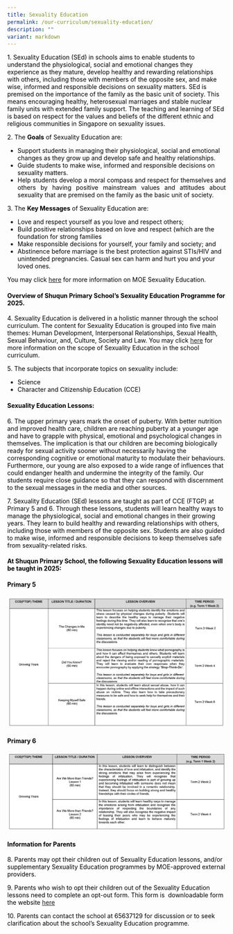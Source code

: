 ```yaml
---
title: Sexuality Education
permalink: /our-curriculum/sexuality-education/
description: ""
variant: markdown
---
```

<p><span style="color: #000000;">1. Sexuality Education (SEd) in schools aims to enable students to understand the physiological, social and emotional changes they experience as they mature, develop healthy and rewarding relationships with others, including those with members of the opposite sex, and make wise, informed and responsible decisions on sexuality matters. SEd is premised on the importance of the family as the basic unit of society. This means encouraging healthy, heterosexual marriages and stable nuclear family units with extended family support. The teaching and learning of SEd is based on respect for the values and beliefs of the different ethnic and religious communities in Singapore on sexuality issues.</span></p>
<p><span style="color: #000000;">2. The <strong>Goals</strong> of Sexuality Education are:</span></p>
<ul>
<li><span style="color: #000000;">Support students in managing their physiological, social and emotional changes as they grow up and develop safe and healthy relationships.</span></li>
<li><span style="color: #000000;">Guide students to make wise, informed and responsible decisions on sexuality matters.</span></li>
<li style="text-align: justify;"><span style="color: #000000;">Help students develop a moral compass and respect for themselves and others by having positive mainstream values and attitudes about sexuality that are premised on the family as the basic unit of society.</span></li>
</ul>
<p><span style="color: #000000;">3. The <strong>Key Messages</strong>&nbsp;of Sexuality Education are:</span></p>
<ul>
<li><span style="color: #000000;">Love and respect yourself as you love and respect others;</span></li>
<li><span style="color: #000000;">Build positive relationships based on love and respect (which are the foundation for strong families</span></li>
<li><span style="color: #000000;">Make responsible decisions for yourself, your family and society; and</span></li>
<li><span style="color: #000000;">Abstinence before marriage is the best protection against STIs/HIV and unintended pregnancies. Casual sex can harm and hurt you and your loved ones.</span></li>
</ul>
<p><span style="color: #000000;">You may click <a href="https://go.gov.sg/moe-sexuality-education">here</a> for more information on MOE Sexuality Education.</span></p>
<h4><span style="color: #000000;"><strong>Overview of Shuqun Primary School’s Sexuality Education Programme for 2025.</strong></span></h4>
<p><span style="color: #000000;">4. Sexuality Education is delivered in a holistic manner through the school curriculum. The content for Sexuality Education is grouped into five main themes: Human Development, Interpersonal Relationships, Sexual Health, Sexual Behaviour, and, Culture, Society and Law. You may click <a href="https://go.gov.sg/moe-sexuality-education-scope">here</a> for more information on the scope of Sexuality Education in the school curriculum.</span></p>
<p><span style="color: #000000;">5. The subjects that incorporate topics on sexuality include:</span></p>
<ul>
<li><span style="color: #000000;">Science</span></li>
<li><span style="color: #000000;">Character and Citizenship Education (CCE)</span></li>
</ul>
<h4><span style="color: #000000;"><strong>Sexuality Education Lessons:</strong></span></h4>
<p><span style="color: #000000;">6. The upper primary years mark the onset of puberty. With better nutrition and improved health care, children are reaching puberty at a younger age and have to grapple with physical, emotional and psychological changes in themselves. The implication is that our children are becoming biologically ready for sexual activity sooner without necessarily having the corresponding cognitive or emotional maturity to modulate their behaviours. Furthermore, our young are also exposed to a wide range of influences that could endanger health and undermine the integrity of the family. Our students require close guidance so that they can respond with discernment to the sexual messages in the media and other sources.</span></p>
<p><span style="color: #000000;">7. Sexuality Education (SEd) lessons are taught as part of CCE (FTGP) at Primary 5 and 6. Through these lessons, students will learn healthy ways to manage the physiological, social and emotional changes in their growing years. They learn to build healthy and rewarding relationships with others, including those with members of the opposite sex. Students are also guided to make wise, informed and responsible decisions to keep themselves safe from sexuality-related risks.</span></p>
<h4><span style="color: #000000;"><strong>At Shuqun Primary School, the following Sexuality Education lessons will be taught in 2025:</strong></span></h4>
<h4><span style="color: #000000;"><strong>Primary 5</strong></span></h4>

![](/images/P5.jpg)

<h4><span style="color: #000000;"><strong>Primary 6</strong></span></h4>

![](/images/P6.jpg)

<h4><span style="color: #000000;"><strong>Information for Parents</strong></span></h4>
<p><span style="color: #000000;">8. Parents may opt their children out of Sexuality Education lessons, and/or supplementary Sexuality Education programmes by MOE-approved external providers.</span></p>
<p><span style="color: #000000;">9. Parents who wish to opt their children out of the Sexuality Education lessons need to complete an opt-out form. This form is &nbsp;downloadable form the website <a target="_blank" href="https://form.gov.sg/603886dcca08d10011c2b231">here</a></span></p>
<p><span style="color: #000000;">10. Parents can contact the school at 65637129 for discussion or to seek clarification about the school’s Sexuality Education programme.</span></p>